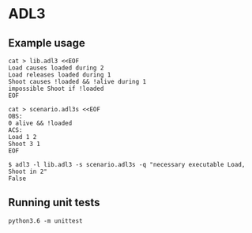 # ADL3

## Example usage

```
cat > lib.adl3 <<EOF
Load causes loaded during 2
Load releases loaded during 1
Shoot causes !loaded && !alive during 1
impossible Shoot if !loaded
EOF

cat > scenario.adl3s <<EOF
OBS:
0 alive && !loaded
ACS:
Load 1 2
Shoot 3 1
EOF

$ adl3 -l lib.adl3 -s scenario.adl3s -q "necessary executable Load, Shoot in 2"
False
```

## Running unit tests

```
python3.6 -m unittest
```
